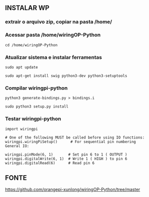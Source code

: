 ## INSTALAR WP
### extrair o arquivo zip, copiar na pasta /home/ 
### Acessar pasta /home/wiringOP-Python
```
cd /home/wiringOP-Python
```
### Atualizar sistema e instalar ferramentas
```
sudo apt update
```
```
sudo apt-get install swig python3-dev python3-setuptools
```
### Compilar wiringpi-python
```
python3 generate-bindings.py > bindings.i
```
```
sudo python3 setup.py install
```
### Testar wiringpi-python
```
import wiringpi

# One of the following MUST be called before using IO functions:
wiringpi.wiringPiSetup()      # For sequential pin numbering
General IO:

wiringpi.pinMode(6, 1)       # Set pin 6 to 1 ( OUTPUT )
wiringpi.digitalWrite(6, 1)  # Write 1 ( HIGH ) to pin 6
wiringpi.digitalRead(6)      # Read pin 6
```
## FONTE
https://github.com/orangepi-xunlong/wiringOP-Python/tree/master
